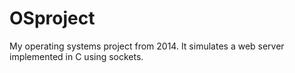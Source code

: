 # OSproject
My operating systems project from 2014. It simulates a web server implemented in C using sockets.
